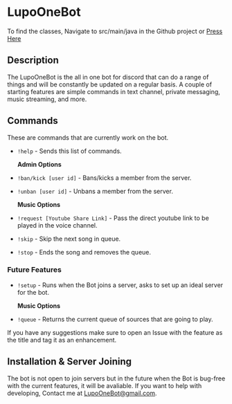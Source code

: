 # LupoOneBot

To find the classes, Navigate to src/main/java in the Github project or [Press Here](https://github.com/lupoonehundred/BotBuilder/LupoOneBot/tree/master/src/main/java)
## Description

The LupoOneBot is the all in one bot for discord that can do a range of things and will be constantly be updated on a regular basis. A couple of starting features are simple commands in text channel, private messaging, music streaming, and more.

## Commands

These are commands that are currently work on the bot.

- `!help` - Sends this list of commands.

  **Admin Options**
- `!ban/kick [user id]` - Bans/kicks a member from the server.
- `!unban [user id]` - Unbans a member from the server.

  **Music Options**
- `!request [Youtube Share Link]` - Pass the direct youtube link to be played in the voice channel.
- `!skip` - Skip the next song in queue.
- `!stop` - Ends the song and removes the queue.

### Future Features

- `!setup` - Runs when the Bot joins a server, asks to set up an ideal server for the bot.

  **Music Options**
- `!queue` - Returns the current queue of sources that are going to play.

If you have any suggestions make sure to open an Issue with the feature as the title and tag it as an enhancement.

## Installation & Server Joining

The bot is not open to join servers but in the future when the Bot is bug-free with the current features, it will be avaliable. If you want to help with developing, Contact me at LupoOneBot@gmail.com. 
